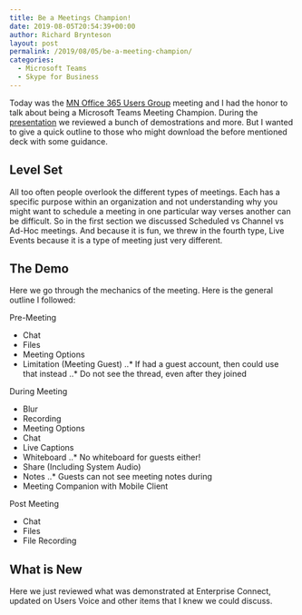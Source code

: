 ```yaml
---
title: Be a Meetings Champion!
date: 2019-08-05T20:54:39+00:00
author: Richard Brynteson
layout: post
permalink: /2019/08/05/be-a-meeting-champion/
categories:
  - Microsoft Teams
  - Skype for Business
---
```


Today was the [MN Office 365 Users Group](https://mn365.org/) meeting and I had the honor to talk about being a Microsoft Teams Meeting Champion.  During the [presentation](https://theargylemvp.com/assets/pptx/MNO365-August-2019.pptx) we reviewed a bunch of demostrations and more.  But I wanted to give a quick outline to those who might download the before mentioned deck with some guidance.

## Level Set

All too often people overlook the different types of meetings.  Each has a specific purpose within an organization and not understanding why you might want to schedule a meeting in one particular way verses another can be difficult.  So in the first section we discussed Scheduled vs Channel vs Ad-Hoc meetings.  And because it is fun, we threw in the fourth type, Live Events because it is a type of meeting just very different.

## The Demo

Here we go through the mechanics of the meeting.  Here is the general outline I followed:

Pre-Meeting
- Chat
- Files
- Meeting Options
- Limitation (Meeting Guest)
..* If had a guest account, then could use that instead
..* Do not see the thread, even after they joined

During Meeting
- Blur
- Recording
- Meeting Options
- Chat
- Live Captions
- Whiteboard
..* No whiteboard for guests either!
- Share (Including System Audio)
- Notes
..* Guests can not see meeting notes during
- Meeting Companion with Mobile Client

Post Meeting
- Chat
- Files
- File Recording

## What is New

Here we just reviewed what was demonstrated at Enterprise Connect, updated on Users Voice and other items that I knew we could discuss.
